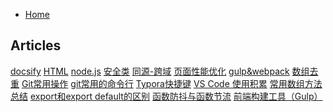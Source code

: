 <!-- docs/_sidebar.md -->

* [Home](/)
<h2>Articles</h2>
<a href='#/works/docsify.md'>docsify</a>
<a href='#/works/HTML.md'>HTML</a>
<a href='#/works/node.js.md'>node.js</a>
<a href='#/works/安全类.md'>安全类</a>
<a href='#/works/同源-跨域.md'>同源-跨域</a>
<a href='#/works/页面性能优化.md'>页面性能优化</a>
<a href='#/works/gulp&webpack.md'>gulp&webpack</a>
<a href='#/works/数组去重.md'>数组去重</a>
<a href='#/works/Git常用操作.md'>Git常用操作</a>
<a href='#/works/git常用的命令行.md'>git常用的命令行</a>
<a href='#/works/Typora快捷键.md'>Typora快捷键</a>
<a href='#/works/VS Code 使用积累.md'>VS Code 使用积累</a>
<a href='#/works/常用数组方法总结.md'>常用数组方法总结</a>
<a href='#/works/export和export default的区别.md'>export和export default的区别</a>
<a href='#/works/函数防抖与函数节流.md'>函数防抖与函数节流</a>
<a href='#/works/前端构建工具（Gulp）.md'>前端构建工具（Gulp）</a>

